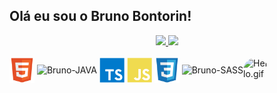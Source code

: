 ## Olá eu sou o Bruno Bontorin!

<div style="display: flex; align-items: center; justify-content: center;">
  <a href="https://github.com/Bruno-Bontorin">
  <img height="180em" src="https://github-readme-stats.vercel.app/api?username=Bruno-Bontorin&show_icons=true&theme=radical&include_all_commits=true&count_private=true"/>
  <img height="180em" src="https://github-readme-stats.vercel.app/api/top-langs/?username=Bruno-Bontorin&layout=compact&langs_count=7&theme=radical"/>
</div>

 <div style="display: inline-block;"><br>
  <img align="center" height="40" width="40" src="https://raw.githubusercontent.com/devicons/devicon/master/icons/html5/html5-original.svg" alt="Bruno-HTML">
  <img align="center" height="40" width="40" src="https://cdn.jsdelivr.net/gh/devicons/devicon/icons/java/java-original.svg" alt="Bruno-JAVA">
  <img align="center" height="40" width="40" src="https://raw.githubusercontent.com/devicons/devicon/master/icons/typescript/typescript-plain.svg" alt="Bruno-TS">
  <img align="center" height="40" width="40" src="https://raw.githubusercontent.com/devicons/devicon/master/icons/javascript/javascript-plain.svg" alt="Bruno-JS">
  <img align="center" height="40" width="40" src="https://raw.githubusercontent.com/devicons/devicon/master/icons/css3/css3-original.svg" alt="Bruno-CSS">
  <img align="center" height="40" width="40" src="https://cdn.jsdelivr.net/gh/devicons/devicon/icons/sass/sass-original.svg" alt="Bruno-SASS">
  <img align="right" style="border-radius:50px;" height="150" width="40" src="https://media.giphy.com/media/j6ZhcAyUctYrj2ueBi/giphy.gif" alt="Hello.gif">
</div>

<!-- https://www.youtube.com/watch?v=TsaLQAetPLU -->








<!--
- 🔭 I’m currently working on ...
- 🌱 I’m currently learning ...
- 👯 I’m looking to collaborate on ...
- 🤔 I’m looking for help with ...
- 💬 Ask me about ...
- 📫 How to reach me: ...
- 😄 Pronouns: ...
- ⚡ Fun fact: ...
-->

